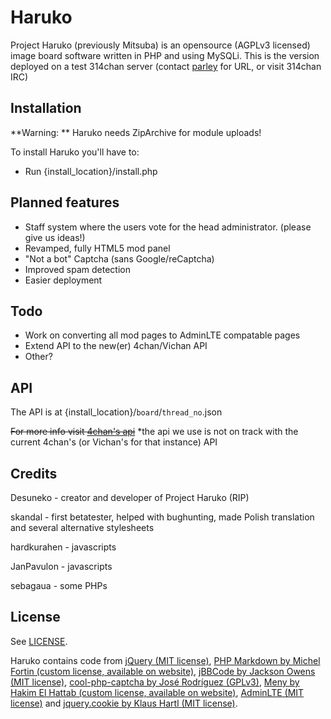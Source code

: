 Haruko
=======

Project Haruko (previously Mitsuba) is an opensource (AGPLv3 licensed) image board software written in PHP and using MySQLi. This is the version deployed on a test 314chan server (contact [parley](mailto:admin@314chan.org) for URL, or visit 314chan IRC)

Installation
------------

**Warning: ** Haruko needs ZipArchive for module uploads!

To install Haruko you'll have to:
* Run {install_location}/install.php

Planned features
----------------

* Staff system where the users vote for the head administrator. (please give us ideas!)
* Revamped, fully HTML5 mod panel
* "Not a bot" Captcha (sans Google/reCaptcha)
* Improved spam detection
* Easier deployment

Todo
----------------

* Work on converting all mod pages to AdminLTE compatable pages
* Extend API to the new(er) 4chan/Vichan API
* Other?

API
---

The API is at {install_location}/`board`/`thread_no`.json

~~For more info visit [4chan's api](https://github.com/4chan/4chan-API)~~ *the api we use is not on track with the current 4chan's (or Vichan's for that instance) API

Credits
-------
Desuneko - creator and developer of Project Haruko (RIP)

skandal - first betatester, helped with bughunting, made Polish translation and several alternative stylesheets

hardkurahen - javascripts

JanPavulon - javascripts

sebagaua - some PHPs

License
--------
See [LICENSE](https://github.com/314parley/Haruko/blob/master/LICENSE).

Haruko contains code from [jQuery (MIT license)](http://jquery.com/), [PHP Markdown by Michel Fortin (custom license, available on website)](http://michelf.ca/projects/php-markdown/), [jBBCode by Jackson Owens (MIT license)](http://jbbcode.com/), [cool-php-captcha by José Rodríguez (GPLv3)](https://code.google.com/p/cool-php-captcha/), [Meny by Hakim El Hattab (custom license, available on website)](https://github.com/hakimel/Meny), [AdminLTE (MIT license)](https://github.com/almasaeed2010/AdminLTE) and [jquery.cookie by Klaus Hartl (MIT license)](https://github.com/carhartl/jquery-cookie).
